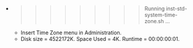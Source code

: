 * >>>>>>>>> Running inst-std-system-time-zone.sh ...
  * Insert Time Zone menu in Administration.
  * Disk size = 4522172K. Space Used = 4K. Runtime = 00:00:00:01.

